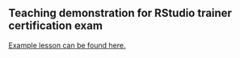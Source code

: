 ## Teaching demonstration for RStudio trainer certification exam

[Example lesson can be found here.](lesson.md)
